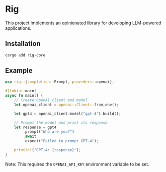 # Rig
This project implements an opinionated library for developing LLM-powered applications.

## Installation
```bash
cargo add rig-core
```

## Example
```rust
use rig::{completion::Prompt, providers::openai};

#[tokio::main]
async fn main() {
    // Create OpenAI client and model
    let openai_client = openai::Client::from_env();

    let gpt4 = openai_client.model("gpt-4").build();

    // Prompt the model and print its response
    let response = gpt4
        .prompt("Who are you?")
        .await
        .expect("Failed to prompt GPT-4");

    println!("GPT-4: {response}");
}
```

Note: This requires the `OPENAI_API_KEY` environment variable to be set.
